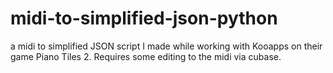 # midi-to-simplified-json-python
a midi to simplified JSON script I made while working with Kooapps on their game Piano Tiles 2. Requires some editing to the midi via cubase.
